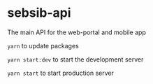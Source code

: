 # sebsib-api
The main API for the web-portal and mobile app

`yarn` to update packages

`yarn start:dev` to start the development server

`yarn start` to start production server
